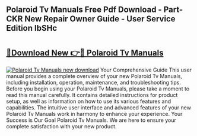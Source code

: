 ## Polaroid Tv Manuals Free Pdf Download - Part-CKR New Repair Owner Guide - User Service Edition IbSHc

# <h2><a href="http://cf20494.oget.top/?id=Polaroid+Tv+Manuals">🔗Download New 👉🔴 Polaroid Tv Manuals</a></h2>

[![Polaroid Tv Manuals new download](https://i.imgur.com/5g1atiW.png)](http://cf20494.oget.top/?id=Polaroid+Tv+Manuals)
Your Comprehensive Guide This user manual provides a complete overview of your new Polaroid Tv Manuals, including installation, operation, maintenance, and troubleshooting tips. Before you begin using your Polaroid Tv Manuals, please take a moment to read this manual carefully. It contains detailed instructions for product setup, as well as information on how to use its various features and capabilities. The intuitive user interface and advanced features of your new Polaroid Tv Manuals work in harmony to enhance your experience. Your Success is Our Goal Polaroid Tv Manuals. We are here to ensure your complete satisfaction with your new product.
